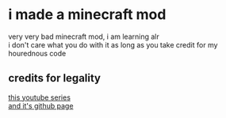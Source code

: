 # i made a minecraft mod
very very bad minecraft mod, i am learning alr <br>
i don't care what you do with it as long as you take credit for my hourednous code 

## credits for legality 
[this youtube series](https://www.youtube.com/playlist?list=PLKGarocXCE1EO43Dlf5JGh7Yk-kRAXUEJ) <br>
[and it's github page](https://github.com/Tutorials-By-Kaupenjoe/Fabric-Tutorial-1.20.X)
